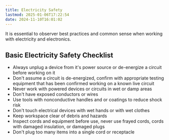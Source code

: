 ```yaml
---
title: Electricity Safety
lastmod: 2025-01-06T17:22:54
date: 2024-11-10T16:01:02
---
```


It is essential to observer best practices and common sense when working with electricity and electronics.

## Basic Electricity Safety Checklist

- Always unplug a device from it's power source or de-energize a circuit before working on it
- Don't assume a circuit is de-energized, confirm with appropriate testing equipment that has been confirmed working on a known live circuit
- Never work with powered devices or circuits in wet or damp areas
- Don't have exposed conductors or wires
- Use tools with nonconductive handles and or coatings to reduce shock risk
- Don't touch electrical devices with wet hands or with wet clothes
- Keep workspace clear of debris and hazards
- Inspect cords and equipment before use, never use frayed cords, cords with damaged insulation, or damaged plugs
- Don't plug too many items into a single cord or receptacle
